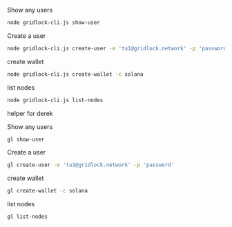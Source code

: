 Show any users

```sh
node gridlock-cli.js show-user
```

Create a user

```sh
node gridlock-cli.js create-user -e 'tu1@gridlock.network' -p 'password'
```

create wallet

```sh
node gridlock-cli.js create-wallet -c solana
```

list nodes

```sh
node gridlock-cli.js list-nodes
```

helper for derek

Show any users

```sh
gl show-user
```

Create a user

```sh
gl create-user -e 'tu1@gridlock.network' -p 'password'
```

create wallet

```sh
gl create-wallet -c solana
```

list nodes

```sh
gl list-nodes
```
